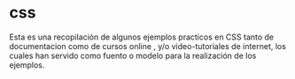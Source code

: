 # css
Esta es una recopilación de algunos ejemplos practicos en CSS tanto de documentacion como de cursos online , y/o video-tutoriales de internet, los cuales han servido como fuento o modelo para la realización de los ejemplos.
